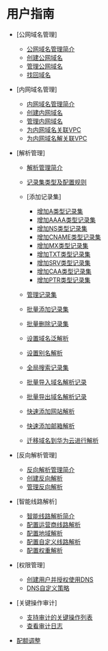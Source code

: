 # 用户指南

-   [公网域名管理]
    -   [公网域名管理简介](公网域名管理简介.md)
    -   [创建公网域名](创建公网域名.md)
    -   [管理公网域名](管理公网域名.md)
    -   [找回域名](找回域名.md)

-   [内网域名管理]
    -   [内网域名管理简介](内网域名管理简介.md)
    -   [创建内网域名](创建内网域名.md)
    -   [管理内网域名](管理内网域名.md)
    -   [为内网域名关联VPC](为内网域名关联VPC.md)
    -   [为内网域名解关联VPC](为内网域名解关联VPC.md)

-   [解析管理]
    -   [解析管理简介](解析管理简介.md)
    -   [记录集类型及配置规则](记录集类型及配置规则.md)
    -   [添加记录集]
        -   [增加A类型记录集](增加A类型记录集.md)
        -   [增加AAAA类型记录集](增加AAAA类型记录集.md)
        -   [增加NS类型记录集](增加NS类型记录集.md)
        -   [增加CNAME类型记录集](增加CNAME类型记录集.md)
        -   [增加MX类型记录集](增加MX类型记录集.md)
        -   [增加TXT类型记录集](增加TXT类型记录集.md)
        -   [增加SRV类型记录集](增加SRV类型记录集.md)
        -   [增加CAA类型记录集](增加CAA类型记录集.md)
        -   [增加PTR类型记录集](增加PTR类型记录集.md)

    -   [管理记录集](管理记录集.md)
    -   [批量添加记录集](批量添加记录集.md)
    -   [批量删除记录集](批量删除记录集.md)
    -   [设置域名泛解析](设置域名泛解析.md)
    -   [设置别名解析](设置别名解析.md)
    -   [全局搜索记录集](全局搜索记录集.md)
    -   [批量导入域名解析记录](批量导入域名解析记录.md)
    -   [批量导出域名解析记录](批量导出域名解析记录.md)
    -   [快速添加网站解析](快速添加网站解析.md)
    -   [快速添加邮箱解析](快速添加邮箱解析.md)
    -   [迁移域名到华为云进行解析](迁移域名到华为云进行解析.md)

-   [反向解析管理]
    -   [反向解析管理简介](反向解析管理简介.md)
    -   [创建反向解析](创建反向解析.md)
    -   [管理反向解析](管理反向解析.md)

-   [智能线路解析]
    -   [智能线路解析简介](智能线路解析简介.md)
    -   [配置运营商线路解析](配置运营商线路解析.md)
    -   [配置地域解析](配置地域解析.md)
    -   [配置自定义线路解析](配置自定义线路解析.md)
    -   [配置权重解析](配置权重解析.md)

-   [权限管理]
    -   [创建用户并授权使用DNS](创建用户并授权使用DNS.md)
    -   [DNS自定义策略](DNS自定义策略.md)

-   [关键操作审计]
    -   [支持审计的关键操作列表](支持审计的关键操作列表.md)
    -   [查看审计日志](查看审计日志.md)

-   [配额调整](配额调整.md)

